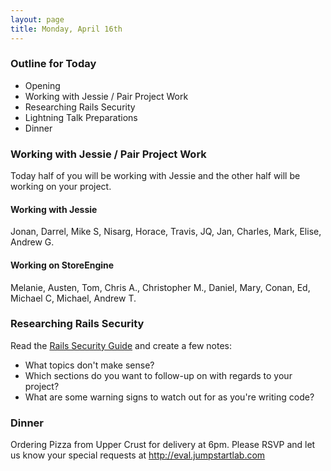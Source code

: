 ```yaml
---
layout: page
title: Monday, April 16th
---
```


### Outline for Today

* Opening
* Working with Jessie / Pair Project Work
* Researching Rails Security
* Lightning Talk Preparations
* Dinner

### Working with Jessie / Pair Project Work

Today half of you will be working with Jessie and the other half will be working on your project.

#### Working with Jessie

Jonan, Darrel, Mike S, Nisarg, Horace, Travis, JQ, Jan, Charles, Mark, Elise, Andrew G.

#### Working on StoreEngine

Melanie, Austen, Tom, Chris A., Christopher M., Daniel, Mary, Conan, Ed, Michael C, Michael, Andrew T.

### Researching Rails Security

Read the [Rails Security Guide](http://guides.rubyonrails.org/security.html) and create a few notes:

* What topics don't make sense?
* Which sections do you want to follow-up on with regards to your project?
* What are some warning signs to watch out for as you're writing code?

### Dinner

Ordering Pizza from Upper Crust for delivery at 6pm. Please RSVP and let us know your special requests at http://eval.jumpstartlab.com
